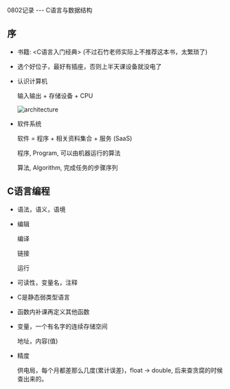 0802记录 --- C语言与数据结构

##	序

*	书籍: <C语言入门经典> (不过石竹老师实际上不推荐这本书，太繁琐了)

*	选个好位子，最好有插座，否则上半天课设备就没电了

*	认识计算机

	输入输出 + 存储设备 + CPU

	![architecture](https://github.com/jJayyyyyyy/USTC-2018-Summer-Course/blob/master/20180802/assets/architecture.png)

*	软件系统

	软件 = 程序 + 相关资料集合 + 服务 (SaaS)

	程序, Program, 可以由机器运行的算法

	算法, Algorithm, 完成任务的步骤序列

##	C语言编程

*	语法，语义，语境

*	编辑

	编译

	链接

	运行

*	可读性，变量名，注释

*	C是静态弱类型语言

*	函数内补课再定义其他函数

*	变量，一个有名字的连续存储空间

	地址，内容(值)

*	精度

	供电局，每个月都差那么几度(累计误差)，float -> double, 后来查贪腐的时候查出来的。

